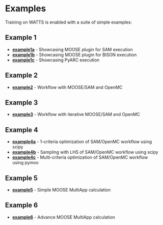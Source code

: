 # Examples

Training on WATTS is enabled with a suite of simple examples:

## Example 1
* [__example1a__](example1a_SAM/README.md) - Showcasing MOOSE plugin for SAM execution
* [__example1b__](example1b_BISON/README.md) - Showcasing MOOSE plugin for BISON execution
* [__example1c__](example1c_PyARC/README.md) - Showcasing PyARC execution
## Example 2
* [__example2__](example2_SAM_OpenMC/README.md) - Workflow with MOOSE/SAM and OpenMC
## Example 3
* [__example3__](example3_iterations/README.md) - Workflow with iterative MOOSE/SAM and OpenMC
## Example 4
* [__example4a__](example4a_opt_scipy/README.md) - 1-criteria optimization of SAM/OpenMC workflow using scipy
* [__example4b__](example4b_LHS_scipy/README.md) - Sampling with LHS of SAM/OpenMC workflow using scipy
* [__example4c__](example4c_opt_pymoo/README.md) - Multi-criteria optimization of SAM/OpenMC workflow using pymoo
## Example 5
* [__example5__](example5_multiapps/README.md) - Simple MOOSE MultiApp calculation
## Example 6
* [__example6__](example6_adv_multiapps/README.md) - Advance MOOSE MultiApp calculation
